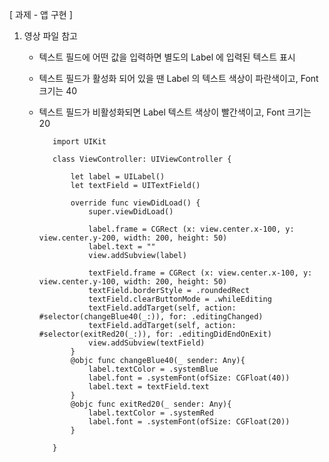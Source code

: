[ 과제 - 앱 구현 ]

1. 영상 파일 참고
   * 텍스트 필드에 어떤 값을 입력하면 별도의 Label 에 입력된 텍스트 표시
   * 텍스트 필드가 활성화 되어 있을 땐 Label 의 텍스트 색상이 파란색이고, Font 크기는 40
   * 텍스트 필드가 비활성화되면 Label 텍스트 색상이 빨간색이고, Font 크기는 20

			import UIKit
			
			class ViewController: UIViewController {
			    
			    let label = UILabel()
			    let textField = UITextField()
			
			    override func viewDidLoad() {
			        super.viewDidLoad()
			        
			        label.frame = CGRect (x: view.center.x-100, y: view.center.y-200, width: 200, height: 50)
			        label.text = ""
			        view.addSubview(label)
			        
			        textField.frame = CGRect (x: view.center.x-100, y: view.center.y-100, width: 200, height: 50)
			        textField.borderStyle = .roundedRect
			        textField.clearButtonMode = .whileEditing
			        textField.addTarget(self, action: #selector(changeBlue40(_:)), for: .editingChanged)
			        textField.addTarget(self, action: #selector(exitRed20(_:)), for: .editingDidEndOnExit)
			        view.addSubview(textField)
			    }
			    @objc func changeBlue40(_ sender: Any){
			        label.textColor = .systemBlue
			        label.font = .systemFont(ofSize: CGFloat(40))
			        label.text = textField.text
			    }
			    @objc func exitRed20(_ sender: Any){
			        label.textColor = .systemRed
			        label.font = .systemFont(ofSize: CGFloat(20))
			    }
			
			}
